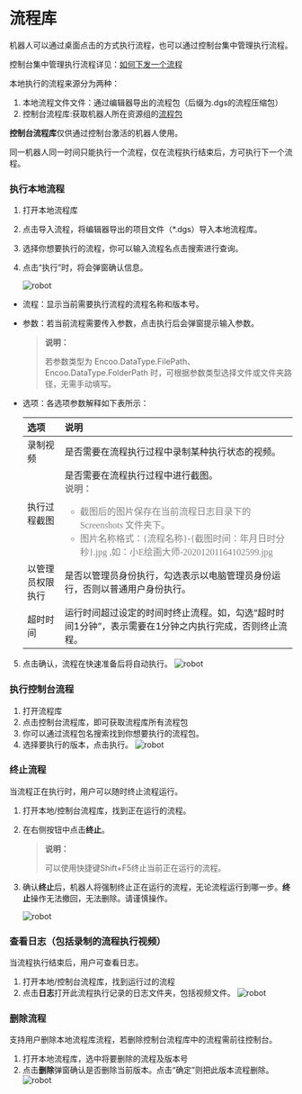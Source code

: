 # 流程库

机器人可以通过桌面点击的方式执行流程，也可以通过控制台集中管理执行流程。

控制台集中管理执行流程详见：[如何下发一个流程](../Console/v4.0.x/workflow/manageworkflow.md)

本地执行的流程来源分为两种：

1. 本地流程文件文件：通过编辑器导出的流程包（后缀为.dgs的流程压缩包）
2. 控制台流程库:获取机器人所在资源组的[流程包](../Console/v4.0.x/packages/aboutPackages.md)

**控制台流程库**仅供通过控制台激活的机器人使用。

同一机器人同一时间只能执行一个流程，仅在流程执行结束后，方可执行下一个流程。


### 执行本地流程
1. 打开本地流程库
2. 点击导入流程，将编辑器导出的项目文件（*.dgs）导入本地流程库。
3. 选择你想要执行的流程，你可以输入流程名点击搜索进行查询。
4. 点击“执行”时，将会弹窗确认信息。
    
    ![robot](https://docimages.blob.core.chinacloudapi.cn/images/Robot/flowofexecution20201201.png)
    
 - 流程：显示当前需要执行流程的流程名称和版本号。
 - 参数：若当前流程需要传入参数，点击执行后会弹窗提示输入参数。
   >**说明：**
   >
   >若参数类型为 Encoo.DataType.FilePath、Encoo.DataType.FolderPath 时，可根据参数类型选择文件或文件夹路径，无需手动填写。
 - 选项：各选项参数解释如下表所示：

  
   |  选项    |说明      |
   | :---- | :---- |
   |   录制视频   |是否需要在流程执行过程中录制某种执行状态的视频。|
   |   执行过程截图   |是否需要在流程执行过程中进行截图。<br><font color="grey" size="3" face="楷体"> **说明：**<br>  <ul><li>截图后的图片保存在当前流程日志目录下的 Screenshots 文件夹下。</li><li>图片名称格式：{流程名称}-{截图时间：年月日时分秒}.jpg ,如：小E绘画大师-20201201164102599.jpg </li> </ul> </font>  |
   |   以管理员权限执行   |是否以管理员身份执行，勾选表示以电脑管理员身份运行，否则以普通用户身份执行。      |
   |   超时时间   | 运行时间超过设定的时间时终止流程。如，勾选“超时时间1分钟”，表示需要在1分钟之内执行完成，否则终止流程。|   


5. 点击确认，流程在快速准备后将自动执行。
![robot](https://docimages.blob.core.chinacloudapi.cn/images/Robot/running20201230.png)


### 执行控制台流程
1. 打开流程库
2. 点击控制台流程库，即可获取流程库所有流程包
3. 你可以通过流程包名搜索找到你想要执行的流程包。
4. 选择要执行的版本，点击执行。
    ![robot](https://docimages.blob.core.chinacloudapi.cn/images/Robot/Robot-Process-Console-0.png)


### 终止流程

当流程正在执行时，用户可以随时终止流程运行。

1. 打开本地/控制台流程库，找到正在运行的流程。
2. 在右侧按钮中点击**终止**。
   >**说明：**
   >
   >可以使用快捷键Shift+F5终止当前正在运行的流程。

3. 确认**终止**后，机器人将强制终止正在运行的流程，无论流程运行到哪一步。**终止**操作无法撤回，无法删除。请谨慎操作。

    ![robot](https://docimages.blob.core.chinacloudapi.cn/images/Robot/Robot-Process-Kill-0.png)


### 查看日志（包括录制的流程执行视频）

当流程执行结束后，用户可查看日志。
1. 打开本地/控制台流程库，找到运行过的流程
2. 点击**日志**打开此流程执行记录的日志文件夹，包括视频文件。
    ![robot](https://docimages.blob.core.chinacloudapi.cn/images/Robot/Robot-Process-Log-0.png)

### 删除流程
支持用户删除本地流程库流程，若删除控制台流程库中的流程需前往控制台。
1. 打开本地流程库，选中将要删除的流程及版本号
2. 点击**删除**弹窗确认是否删除当前版本。点击“确定”则把此版本流程删除。
    ![robot](https://docimages.blob.core.chinacloudapi.cn/images/Robot/robot-deleteflow-1.png)
